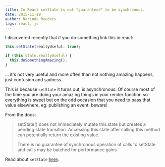 ```yaml
---
title: In React setState is not "guaranteed" to be synchronous.
date: 2015-11-19
author: Narinda Reeders
tags: react, js
---
```


I discovered recently that if you do something link this in react:

```javascript
this.setState(reallyUseful: true);

if (this.state.reallyUseful) {
  this.doSomethingAmazing();
}
```

... it's not very useful and more often than not nothing amazing happens, just confusion and sadness.

This is because `setState` it turns out, is asynchronous. Of course most of the time you are doing your amazing things in your render function so everything is sweet but on the odd occasion that you need to pass that value elsewhere, eg: publishing an event, beware!

From the docs:

> setState() does not immediately mutate this.state but creates a pending state transition. Accessing this.state after calling this method can potentially return the existing value.
>
> There is no guarantee of synchronous operation of calls to setState and calls may be batched for performance gains.

Read about `setState` [here](https://facebook.github.io/react/docs/component-api.html).
